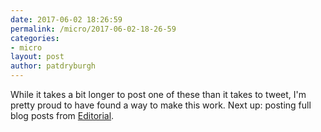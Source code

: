 ```yaml
---
date: 2017-06-02 18:26:59
permalink: /micro/2017-06-02-18-26-59
categories:
- micro
layout: post
author: patdryburgh
---
```


While it takes a bit longer to post one of these than it takes to tweet, I'm pretty proud to have found a way to make this work. Next up: posting full blog posts from [Editorial](http://omz-software.com/editorial/).